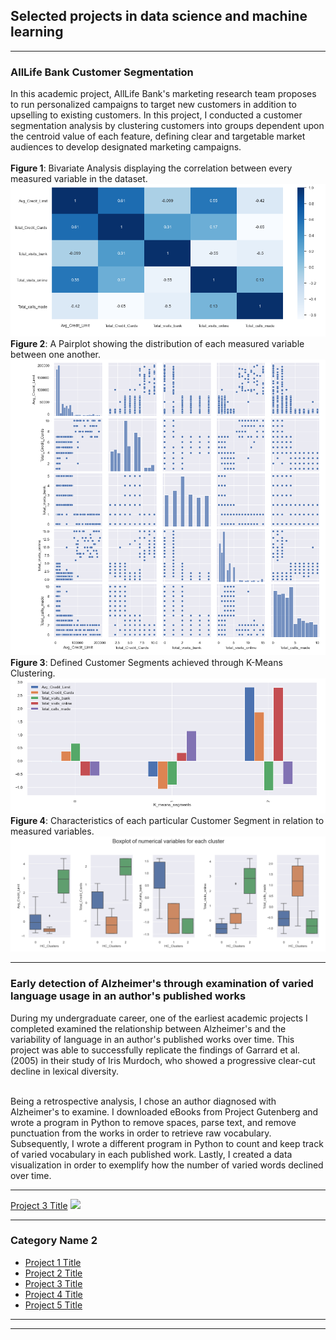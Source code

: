 ## Selected projects in data science and machine learning

---

### AllLife Bank Customer Segmentation 
In this academic project, AllLife Bank's marketing research team proposes to run personalized campaigns to target new customers in addition to upselling to existing customers. In this project, I conducted a customer segmentation analysis by clustering customers into groups dependent upon the centroid value of each feature, defining clear and targetable market audiences to develop designated marketing campaigns. <br><br>
**Figure 1**: Bivariate Analysis displaying the correlation between every measured variable in the dataset.
<img src="images/Bivariate Analysis.PNG"/><br>
**Figure 2**: A Pairplot showing the distribution of each measured variable between one another.
<img src="images/Pair Plot.PNG"/><br>
**Figure 3**: Defined Customer Segments achieved through K-Means Clustering.
<img src="images/K-Means Segments.PNG"/><br>
**Figure 4**: Characteristics of each particular Customer Segment in relation to measured variables.
<img src="images/Box-Plot Values.PNG"/><br>

---

### Early detection of Alzheimer's through examination of varied language usage in an author's published works

During my undergraduate career, one of the earliest academic projects I completed examined the relationship between Alzheimer's and the variability of language in an author's published works over time. This project was able to successfully replicate the findings of Garrard et al. (2005) in their study of Iris Murdoch, who showed a progressive clear-cut decline in lexical diversity.<br><br>

Being a retrospective analysis, I chose an author diagnosed with Alzheimer's to examine. I downloaded eBooks from Project Gutenberg and wrote a program in Python to remove spaces, parse text, and remove punctuation from the works in order to retrieve raw vocabulary. Subsequently, I wrote a different program in Python to count and keep track of varied vocabulary in each published work. Lastly, I created a data visualization in order to exemplify how the number of varied words declined over time.

---
[Project 3 Title](http://example.com/)
<img src="images/dummy_thumbnail.jpg?raw=true"/>

---

### Category Name 2

- [Project 1 Title](http://example.com/)
- [Project 2 Title](http://example.com/)
- [Project 3 Title](http://example.com/)
- [Project 4 Title](http://example.com/)
- [Project 5 Title](http://example.com/)

---




---
<!-- <p style="font-size:11px">Page template forked from <a href="https://github.com/evanca/quick-portfolio">evanca</a></p> -->
<!-- Remove above link if you don't want to attibute -->
